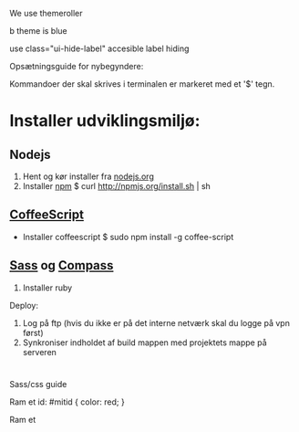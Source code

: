 We use themeroller

b theme is blue


use class="ui-hide-label" accesible label hiding


Opsætningsguide for nybegyndere:

Kommandoer der skal skrives i terminalen er markeret med et '$' tegn.

# Installer udviklingsmiljø:

## Nodejs
1. Hent og kør installer fra [nodejs.org](http://nodejs.org/)
2. Installer [npm](http://npmjs.org/)
    $ curl http://npmjs.org/install.sh | sh

## [CoffeeScript](http://coffeescript.org/)
- Installer coffeescript
    $ sudo npm install -g coffee-script

## [Sass](http://sass-lang.com/) og [Compass](http://compass-style.org/)
1. Installer ruby



Deploy:
1. Log på ftp (hvis du ikke er på det interne netværk skal du logge på vpn først)
2. Synkroniser indholdet af build mappen med projektets mappe på serveren



#


Sass/css guide

Ram et id:
#mitid {
    color: red;
}

Ram et
